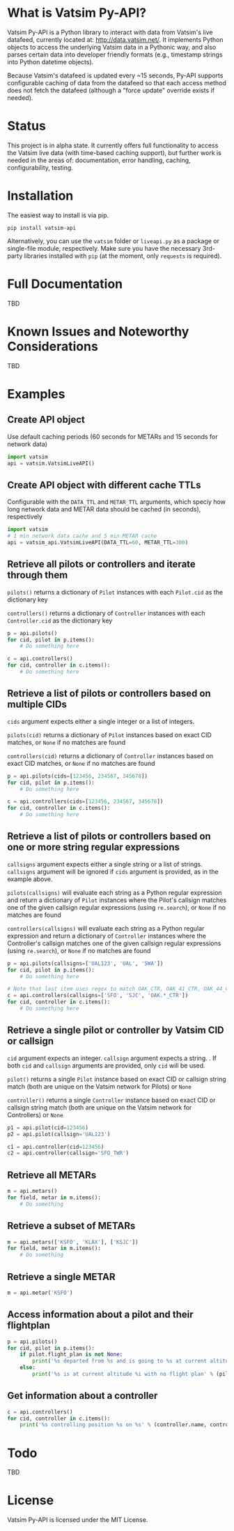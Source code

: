 # What is Vatsim Py-API?
Vatsim Py-API is a Python library to interact with data from Vatsim's live datafeed, currently located at: http://data.vatsim.net/. It implements Python objects to access the underlying Vatsim data in a Pythonic way, and also parses certain data into developer friendly formats (e.g., timestamp strings into Python datetime objects). 

Because Vatsim's datafeed is updated every ~15 seconds, Py-API supports configurable caching of data from the datafeed so that each access method does not fetch the datafeed (although a "force update" override exists if needed).

# Status
This project is in alpha state. It currently offers full functionality to access the Vatsim live data (with time-based caching support), but
further work is needed in the areas of: documentation, error handling, caching, configurability, testing.

# Installation

The easiest way to install is via pip.
```
pip install vatsim-api
```

Alternatively, you can use the `vatsim` folder or `liveapi.py` as a package or single-file module, respectively. Make sure you have the necessary 3rd-party libraries installed with `pip` (at the moment, only `requests` is required).



# Full Documentation
TBD

# Known Issues and Noteworthy Considerations
TBD

# Examples

## Create API object
Use default caching periods (60 seconds for METARs and 15 seconds for network data)
```python
import vatsim
api = vatsim.VatsimLiveAPI()
```

## Create API object with different cache TTLs
Configurable with the `DATA_TTL` and `METAR_TTL` arguments, which speciy how long network data and METAR data should be cached (in seconds), respectively
```python
import vatsim
# 1 min network data cache and 5 min METAR cache
api = vatsim_api.VatsimLiveAPI(DATA_TTL=60, METAR_TTL=300)
```

## Retrieve all pilots or controllers and iterate through them
`pilots()` returns a dictionary of `Pilot` instances with each `Pilot.cid` as the dictionary key

`controllers()` returns a dictionary of `Controller` instances with each `Controller.cid` as the dictionary key
```python
p = api.pilots()
for cid, pilot in p.items():
    # Do something here

c = api.controllers()
for cid, controller in c.items():
    # Do something here
```

## Retrieve a list of pilots  or controllers based on multiple CIDs
`cids` argument expects either a single integer or a list of integers.

`pilots(cid)` returns a dictionary of `Pilot` instances based on exact CID matches, or `None` if no matches are found

`controllers(cid)` returns a dictionary of `Controller` instances based on exact CID matches, or `None` if no matches are found
```python
p = api.pilots(cids=[123456, 234567, 345678])
for cid, pilot in p.items():
    # Do something here

c = api.controllers(cids=[123456, 234567, 345678])
for cid, controller in c.items():
    # Do something here
```

## Retrieve a list of pilots or controllers based on one or more string regular expressions
`callsigns` argument expects either a single string or a list of strings. `callsigns` argument will be ignored if `cids` argument is provided, as in the example above.

`pilots(callsigns)` will evaluate each string as a Python regular expression and return a dictionary of `Pilot` instances where the Pilot's callsign matches one of the given callsign regular expressions (using `re.search`), or `None` if no matches are found

`controllers(callsigns)` will evaluate each string as a Python regular expression and return a dictionary of `Controller` instances where the Controller's callsign matches one of the given callsign regular expressions (using `re.search`), or `None` if no matches are found
```python
p = api.pilots(callsigns=['UAL123', 'UAL', 'SWA'])
for cid, pilot in p.items():
    # Do something here

# Note that last item uses regex to match OAK_CTR, OAK_41_CTR, OAK_44_CTR, etc. but not OAK_GND
c = api.controllers(callsigns=['SFO', 'SJC', 'OAK.*_CTR'])
for cid, controller in c.items():
    # Do something here
```

## Retrieve a single pilot or controller by Vatsim CID or callsign
`cid` argument expects an integer. `callsign` argument expects a string. . If both `cid` and `callsign` arguments are provided, only `cid` will be used.

`pilot()` returns a single `Pilot` instance based on exact CID or callsign string match (both are unique on the Vatsim network for Pilots) or `None`

`controller()` returns a single `Controller` instance based on exact CID or callsign string match (both are unique on the Vatsim network for Controllers) or `None`
```python
p1 = api.pilot(cid=123456)
p2 = api.pilot(callsign='UAL123')

c1 = api.controller(cid=123456)
c2 = api.controller(callsign='SFO_TWR')
```

## Retrieve all METARs
```python
m = api.metars()
for field, metar in m.items():
    # Do something
```

## Retrieve a subset of METARs
```python
m = api.metars(['KSFO', 'KLAX'], ['KSJC'])
for field, metar in m.items():
    # Do something
```

## Retrieve a single METAR
```python
m = api.metar('KSFO')
```

## Access information about a pilot and their flightplan
```python
p = api.pilots()
for cid, pilot in p.items():
    if pilot.flight_plan is not None:
        print('%s departed from %s and is going to %s at current altitude %i' % (pilot.callsign, pilot.flight_plan.departure, pilot.flight_plan.arrival, pilot.altitude))
    else:
        print('%s is at current altitude %i with no flight plan' % (pilot.callsign, pilot.altitude))
```

## Get information about a controller
```python
c = api.controllers()
for cid, controller in c.items():
    print('%s controlling position %s on %s' % (controller.name, controller.callsign, controller.frequency))
```

# Todo
TBD

# License
Vatsim Py-API is licensed under the MIT License.
